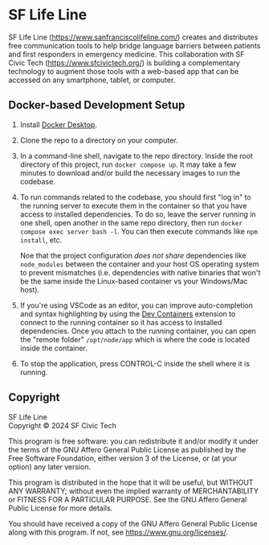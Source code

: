 # SF Life Line

SF Life Line (https://www.sanfranciscolifeline.com/) creates and distributes free communication tools to help bridge language barriers between patients and first responders in emergency medicine. This collaboration with SF Civic Tech (https://www.sfcivictech.org/) is building a complementary technology to augment those tools with a web-based app that can be accessed on any smartphone, tablet, or computer.

## Docker-based Development Setup

1. Install [Docker Desktop](https://docs.docker.com/desktop/).

2. Clone the repo to a directory on your computer.

3. In a command-line shell, navigate to the repo directory. Inside the root directory of this project, run `docker compose up`. It may take a few minutes to download and/or build the necessary images to run the codebase.

4. To run commands related to the codebase, you should first "log in" to the running server to execute them in the container so that you have access to installed dependencies.  To do so, leave the server running in one shell, open another in the same repo directory, then run `docker compose exec server bash -l`. You can then execute commands like `npm install`, etc.

   Noe that the project configuration *does not share* dependencies like `node_modules` between the container and your host OS operating system to prevent mismatches (i.e. dependencies with native binaries that won't be the same inside the Linux-based container vs your Windows/Mac host).

5. If you're using VSCode as an editor, you can improve auto-completion and syntax highlighting by using the [Dev Containers](https://marketplace.visualstudio.com/items?itemName=ms-vscode-remote.remote-containers) extension to connect to the running container so it has access to installed dependencies. Once you attach to the running container, you can open the "remote folder" `/opt/node/app` which is where the code is located inside the container.

6. To stop the application, press CONTROL-C inside the shell where it is running.

## Copyright

SF Life Line  
Copyright &copy; 2024 SF Civic Tech

This program is free software: you can redistribute it and/or modify
it under the terms of the GNU Affero General Public License as
published by the Free Software Foundation, either version 3 of the
License, or (at your option) any later version.

This program is distributed in the hope that it will be useful,
but WITHOUT ANY WARRANTY; without even the implied warranty of
MERCHANTABILITY or FITNESS FOR A PARTICULAR PURPOSE. See the
GNU Affero General Public License for more details.

You should have received a copy of the GNU Affero General Public License
along with this program. If not, see <https://www.gnu.org/licenses/>.
